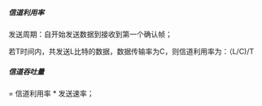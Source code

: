 ##### 信道利用率

发送周期：自开始发送数据到接收到第一个确认帧；

若T时间内，共发送L比特的数据，数据传输率为C，则信道利用率为：（L/C)/T



##### 信道吞吐量

 = 信道利用率 * 发送速率；





